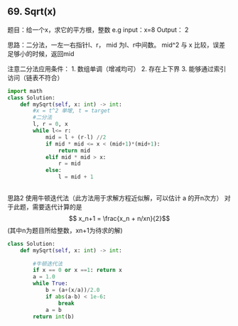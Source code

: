 ## 69. Sqrt(x)

题目：给一个x，求它的平方根，整数 e.g input：x=8 Output： 2

思路：二分法，一左一右指针l、r， mid 为l、r中间数。 mid^2 与 x 比较，误差足够小的时候，返回mid

注意二分法应用条件： 1. 数组单调（增减均可） 2. 存在上下界 3. 能够通过索引访问（链表不符合）

```python 
import math
class Solution:
    def mySqrt(self, x: int) -> int:
        #x = t^2 单增, t = target
        #二分法
        l, r = 0, x
        while l<= r:
            mid = l + (r-l) //2
            if mid * mid <= x < (mid+1)*(mid+1):
                return mid
            elif mid * mid > x:
                r = mid
            else:
                l = mid + 1
            
```
思路2 使用牛顿迭代法（此方法用于求解方程近似解，可以估计 a 的开n次方）  对于此题，需要迭代计算的是 $$ x_n+1 = \frac{x_n + n/xn}{2}$$ (其中n为题目所给整数，xn+1为待求的解)
```python
class Solution:
    def mySqrt(self, x: int) -> int:
        
        #牛顿迭代法
        if x == 0 or x ==1: return x
        a = 1.0
        while True:
            b = (a+(x/a))/2.0
            if abs(a-b) < 1e-6:
                break
            a = b
        return int(b)
```
